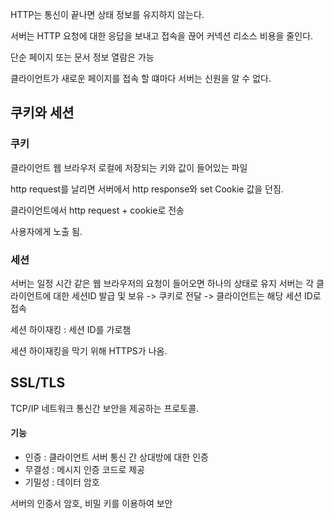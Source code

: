 HTTP는 통신이 끝나면 상태 정보를 유지하지 않는다.

서버는 HTTP 요청에 대한 응답을 보내고 접속을 끊어 커넥션 리소스 비용을 줄인다.

단순 페이지 또는 문서 정보 열람은 가능

클라이언트가 새로운 페이지를 접속 할 떄마다 서버는 신원을 알 수 없다.

## 쿠키와 세션

### 쿠키

클라이언트 웹 브라우저 로컬에 저장되는 키와 값이 들어있는 파일

http request를 날리면 서버에서 http response와 set Cookie 값을 던짐.

클라이언트에서 http request + cookie로 전송

사용자에게 노출 됨.

### 세션

서버는 일정 시간 같은 웹 브라우저의 요청이 들어오면 하나의 상태로 유지
서버는 각 클라이언트에 대한 세션ID 발급 및 보유 -> 쿠키로 전달 -> 클라이언트는 해당 세션 ID로 접속

세션 하이재킹 : 세션 ID를 가로챔

세션 하이재킹을 막기 위해 HTTPS가 나옴.

## SSL/TLS

TCP/IP 네트워크 통신간 보안을 제공하는 프로토콜.

#### 기능

- 인증 : 클라이언트 서버 통신 간 상대방에 대한 인증
- 무결성 : 메시지 인증 코드로 제공
- 기밀성 : 데이터 암호

서버의 인증서 암호, 비밀 키를 이용하여 보안
